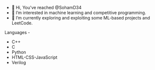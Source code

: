 - 👋 Hi, You've reached @SohamD34
- 👀 I’m interested in machine learning and competitive programming.
- 🌱 I’m currently exploring and exploiting some ML-based projects and LeetCode.

Languages -
* C++  
* C 
* Python  
* HTML-CSS-JavaScript
* Verilog
